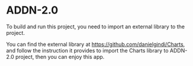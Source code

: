 # ADDN-2.0

To build and run this project, you need to import an external library to the project.

You can find the external library at https://github.com/danielgindi/Charts, and follow the instruction it provides to 
import the Charts library to ADDN-2.0 project, then you can enjoy this app.
